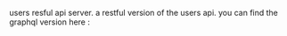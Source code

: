 users resful api server.
a restful version of the users api.
you can find the graphql version here : 